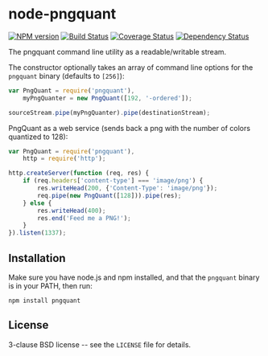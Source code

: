 node-pngquant
=============

[![NPM version](https://badge.fury.io/js/pngquant.svg)](http://badge.fury.io/js/pngquant)
[![Build Status](https://travis-ci.org/papandreou/pngquant.svg?branch=master)](https://travis-ci.org/papandreou/pngquant)
[![Coverage Status](https://coveralls.io/repos/papandreou/pngquant/badge.svg)](https://coveralls.io/r/papandreou/pngquant)
[![Dependency Status](https://david-dm.org/papandreou/pngquant.svg)](https://david-dm.org/papandreou/pngquant)

The pngquant command line utility as a readable/writable stream.

The constructor optionally takes an array of command line options for
the `pngquant` binary (defaults to `[256]`):

```javascript
var PngQuant = require('pngquant'),
    myPngQuanter = new PngQuant([192, '-ordered']);

sourceStream.pipe(myPngQuanter).pipe(destinationStream);
```

PngQuant as a web service (sends back a png with the number of colors
quantized to 128):

```javascript
var PngQuant = require('pngquant'),
    http = require('http');

http.createServer(function (req, res) {
    if (req.headers['content-type'] === 'image/png') {
        res.writeHead(200, {'Content-Type': 'image/png'});
        req.pipe(new PngQuant([128])).pipe(res);
    } else {
        res.writeHead(400);
        res.end('Feed me a PNG!');
    }
}).listen(1337);
```

Installation
------------

Make sure you have node.js and npm installed, and that the `pngquant` binary is in your PATH, then run:

    npm install pngquant

License
-------

3-clause BSD license -- see the `LICENSE` file for details.
